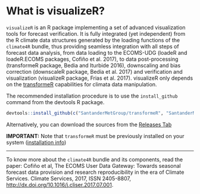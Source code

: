# What is visualizeR?

`visualizeR` is an R package implementing a set of advanced visualization tools for forecast verification. It is fully integrated (yet independent) from the R climate data structures generated by the loading functions of the `climate4R` bundle, thus providing seamless integration with all steps of forecast data analysis, from data loading to the ECOMS-UDG (loadeR and loadeR.ECOMS packages, Cofiño et al. 2017), to data post-processing (transformeR package, Bedia and Iturbide 2016), downscaling and bias correction (downscaleR package, Bedia et al. 2017) and verification and visualization (visualizeR package, Frias et al. 2017). visualizeR only depends on the [transformeR](https://github.com/SantanderMetGroup/transformeR) capabilities for climata data manipulation.

The recommended installation procedure is to use the `install_github` command from the devtools R package. 

```r
devtools::install_github(c("SantanderMetGroup/transformeR", "SantanderMetGroup/visualizeR"))
```
Alternatively, you can download the sources from the [Releases Tab](https://github.com/SantanderMetGroup/visualizeR/releases)


**IMPORTANT:** Note that `transformeR` must be previously installed on your system ([installation info](https://github.com/SantanderMetGroup/downscaleR/wiki/installation))

---
To know more about the `climate4R` bundle and its components, read the paper: Cofiño et al, The ECOMS User Data Gateway: Towards seasonal forecast data provision and research reproducibility in the era of Climate Services. Climate Services, 2017, ISSN 2405-8807, http://dx.doi.org/10.1016/j.cliser.2017.07.001.
